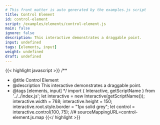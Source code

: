 ```yaml
---
# This front matter is auto generated by the examples.js script
title: Control Element
id: control-element
script: /examples/elements/control-element.js
main: false
ignore: false
description: This interactive demonstrates a draggable point.
input: undefined
tags: [elements, input]
weight: undefined
draft: undefined
---
```


{{< highlight javascript >}}
/**
* @title Control Element
* @description This interactive demonstrates a draggable point.
* @tags [elements, input]
*/
import { Interactive, getScriptName } from '../../index.js';
let interactive = new Interactive(getScriptName());
interactive.width = 768;
interactive.height = 150;
interactive.root.style.border = "1px solid grey";
let control = interactive.control(100, 75);
//# sourceMappingURL=control-element.js.map
{{</ highlight >}}

